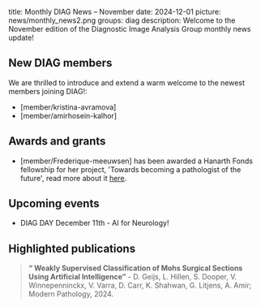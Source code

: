 title: Monthly DIAG News – November
date: 2024-12-01
picture: news/monthly_news2.png
groups: diag
description: Welcome to the November edition of the Diagnostic Image Analysis Group monthly news update!

## New DIAG members
We are thrilled to introduce and extend a warm welcome to the newest members joining DIAG!:

- [member/kristina-avramova]
- [member/amirhosein-kalhor]

## Awards and grants
- [member/Frederique-meeuwsen] has been awarded a Hanarth Fonds fellowship for her project, 'Towards becoming a pathologist of the future', read more about it [here]( https://www.diagnijmegen.nl/news/frederique-meeuwsen-hanarth/).

## Upcoming events
-	DIAG DAY December 11th - AI for Neurology! 

## Highlighted publications
> **“ Weakly Supervised Classification of Mohs Surgical Sections Using Artificial Intelligence”** - D. Geijs, L. Hillen, S. Dooper, V. Winnepenninckx, V. Varra, D. Carr, K. Shahwan, G. Litjens, A. Amir; Modern Pathology, 2024. 

